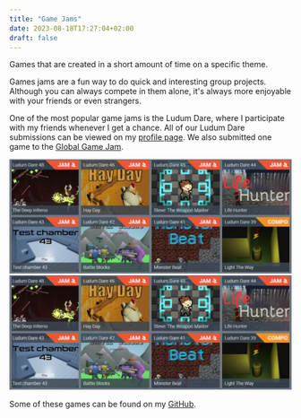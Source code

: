 ```yaml
---
title: "Game Jams"
date: 2023-08-18T17:27:04+02:00
draft: false
---
```


Games that are created in a short amount of time on a specific theme. 

Games jams are a fun way to do quick and interesting group projects.
Although you can always compete in them alone, it's always more
enjoyable with your friends or even strangers.

One of the most popular game jams is the Ludum Dare, where I
participate with my friends whenever I get a chance. All of our
Ludum Dare submissions can be viewed on my
[profile page](https://ldjam.com/users/neonian/games). We
also submitted one game to the [Global Game Jam](https://globalgamejam.org/2021/games/companion-3).

![Test Image](/ludum-dare-example.png)
<img src = "/ludum-dare-example.png">

Some of these games can be found on my
[GitHub](https://github.com/JureBevc).